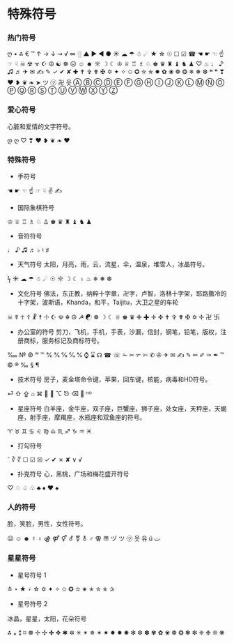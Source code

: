 # 特殊符号

### 热门符号
ღ • ⁂ € ™ ↑ → ↓ ⇝ √ ∞ ░ ▲ ▶ ◀ ● ☀ ☁ ☂ ☃ ☄ ★ ☆ ☉ ☐ ☑ ☎ ☚ ☛ ☜ ☝ ☞ ☟ ☠ ☢ ☣ ☪ ☮ ☯ ☸ ☹ ☺ ☻ ☼ ☽ ☾ ♔ ♕ ♖ ♗ ♘ ♚ ♛ ♜ ♝ ♞ ♟ ♡ ♨ ♩ ♪ ♫ ♬ ✈ ✉ ✍ ✎ ✓ ✔ ✘ ✚ ✝ ✞ ✟ ✠ ✡ ✦ ✧ ✩ ✪ ✮ ✯ ✹ ✿ ❀ ❁ ❂ ❄ ❅ ❆ ❝ ❞ ❣ ❤ ❥ ❦ ❧ ➤ ツ ㋡ 卍 웃 Ⓐ Ⓑ Ⓒ Ⓓ Ⓔ Ⓕ Ⓖ Ⓗ Ⓘ Ⓙ Ⓚ Ⓛ Ⓜ Ⓝ Ⓞ Ⓟ Ⓠ Ⓡ Ⓢ Ⓣ Ⓤ Ⓥ Ⓦ Ⓧ Ⓨ Ⓩ

### 爱心符号
心脏和爱情的文字符号。

დ ღ ♡ ❣ ❤ ❥ ❦ ❧ ♥

### 特殊符号

- 手符号
  
☚ ☛ ☜ ☝ ☞ ☟ ✌ ✍

- 国际象棋符号
  
♔ ♕ ♖ ♗ ♘ ♙ ♚ ♛ ♜ ♝ ♞ ♟

- 音符符号
  
♩ ♪ ♫ ♬ ♭ ♮ ♯

- 天气符号
太阳，月亮，雨，云，流星，伞，温泉，堆雪人，冰晶符号。

ϟ ☀ ☁ ☂ ☃ ☄ ☉ ☼ ☽ ☾ ♁ ♨ ❄ ❅ ❆

- 文化符号
佛法，东正教，纳粹十字章，卍字，卢智，洛林十字架，耶路撒冷的十字架，波斯语，Khanda，和平，Taijitu，大卫之星的车轮

☠ ☤ ☥ ☦ ☧ ☨ ☩ ☪ ☫ ☬ ☮ ☭ ☯ ☸ ☽ ☾ ♕ ♚ ♛ ✙ ✚ ✛ ✜ ✝ ✞ ✟ ✠ ✡ ✢ 卍 卐

- 办公室的符号
剪刀，飞机，手机，手表，沙漏，信封，钢笔，铅笔，版权，注册商标，服务标记及商标符号。

‱ № ℗ ℠ ℡ ℀ ℁ ℅ ℆ ⅍ ⌚ ⌛ ☊ ☎ ☏ ✁ ✂ ✃ ✄ ✆ ✇ ✈ ✉ ✍ ✎ ✏ ✐ ✑ ✒ ™ © ® ‰ § ¶

- 技术符号
房子，麦金塔命令键，苹果，回车键，核能，病毒和HD符号。

⏎ ⇧ ⇪ ⌂ ⌘ ☢ ☣ ⌥ ⎋ ⌫  ᴴᴰ

- 星座符号
白羊座，金牛座，双子座，巨蟹座，狮子座，处女座，天秤座，天蝎座，射手座，摩羯座，水瓶座和双鱼座的符号。

♈ ♉ ♊ ♋ ♌ ♍ ♎ ♏ ♐ ♑ ♒ ♓

- 打勾符号
  
ˇ ∛ ∜ ☐ ☑ ☒ ✓ ✔ ✗ ✘ ∨ √

- 扑克符号
心，黑桃，广场和梅花盛开符号

♡ ♢ ♤ ♧ ♣ ♦ ♥ ♠


### 人的符号
脸，笑脸，男性，女性符号。

☹ ☺ ☻ ☿ ♀ ⚣ ⚤ ⚥ ⚦ ⚧ ⚨ ♂ ⚢ 〠 ヅ ツ ㋡ 웃 유 ü ت

### 星星符号
- 星号符号 1

≛ ⋆ ★ ⍣ ☆ ✡ ✦ ✧ ✩ ✪ ✫ ✬ ✭ ✮ ✯ ✰

- 星号符号 2

冰晶，星星，太阳，花朵符号

⁂ ⁎ ⁑ ⌑ ☸ ✢ ✣ ✤ ✥ ✱ ✲ ✳ ✴ ✵ ✶ ✷ ✸ ✹ ✺ ✻ ✼ ✽ ✾ ✿ ❀ ❁ ❂ ❃ ❇ ❈ ❉ ❊ ❋